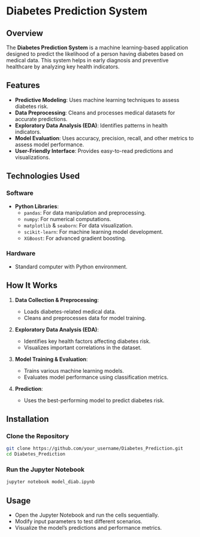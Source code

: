 # Diabetes Prediction System

## Overview
The **Diabetes Prediction System** is a machine learning-based application designed to predict the likelihood of a person having diabetes based on medical data. This system helps in early diagnosis and preventive healthcare by analyzing key health indicators.

## Features
- **Predictive Modeling**: Uses machine learning techniques to assess diabetes risk.
- **Data Preprocessing**: Cleans and processes medical datasets for accurate predictions.
- **Exploratory Data Analysis (EDA)**: Identifies patterns in health indicators.
- **Model Evaluation**: Uses accuracy, precision, recall, and other metrics to assess model performance.
- **User-Friendly Interface**: Provides easy-to-read predictions and visualizations.

## Technologies Used
### Software
- **Python Libraries**:
  - `pandas`: For data manipulation and preprocessing.
  - `numpy`: For numerical computations.
  - `matplotlib` & `seaborn`: For data visualization.
  - `scikit-learn`: For machine learning model development.
  - `XGBoost`: For advanced gradient boosting.

### Hardware
- Standard computer with Python environment.

## How It Works
1. **Data Collection & Preprocessing**:
   - Loads diabetes-related medical data.
   - Cleans and preprocesses data for model training.

2. **Exploratory Data Analysis (EDA)**:
   - Identifies key health factors affecting diabetes risk.
   - Visualizes important correlations in the dataset.

3. **Model Training & Evaluation**:
   - Trains various machine learning models.
   - Evaluates model performance using classification metrics.

4. **Prediction**:
   - Uses the best-performing model to predict diabetes risk.

## Installation
### Clone the Repository
```bash
git clone https://github.com/your_username/Diabetes_Prediction.git
cd Diabetes_Prediction
```


### Run the Jupyter Notebook
```bash
jupyter notebook model_diab.ipynb
```

## Usage
- Open the Jupyter Notebook and run the cells sequentially.
- Modify input parameters to test different scenarios.
- Visualize the model’s predictions and performance metrics.


